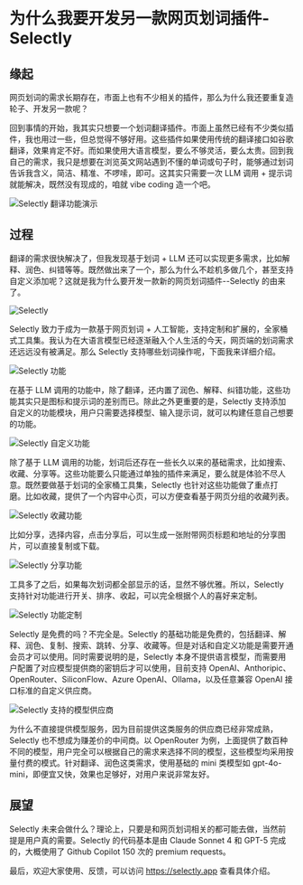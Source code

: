 # 为什么我要开发另一款网页划词插件-Selectly

## 缘起

网页划词的需求长期存在，市面上也有不少相关的插件，那么为什么我还要重复造轮子、开发另一款呢？

回到事情的开始，我其实只想要一个划词翻译插件。市面上虽然已经有不少类似插件，我也用过一些，但总觉得不够好用。这些插件如果使用传统的翻译接口如谷歌翻译，效果肯定不好。而如果使用大语言模型，要么不够灵活，要么太贵。回到我自己的需求，我只是想要在浏览英文网站遇到不懂的单词或句子时，能够通过划词告诉我含义，简洁、精准、不啰嗦，即可。这其实只需要一次 LLM 调用 + 提示词就能解决，既然没有现成的，咱就 vibe coding 造一个吧。

![Selectly 翻译功能演示](./assets/zh/translate.png)

## 过程

翻译的需求很快解决了，但我发现基于划词 + LLM 还可以实现更多需求，比如解释、润色、纠错等等。既然做出来了一个，那么为什么不趁机多做几个，甚至支持自定义添加呢？这就是我为什么要开发一款新的网页划词插件--Selectly 的由来了。

![Selectly](./assets/zh/selectly.png)

Selectly 致力于成为一款基于网页划词 + 人工智能，支持定制和扩展的，全家桶式工具集。我认为在大语言模型已经逐渐融入个人生活的今天，网页端的划词需求还远远没有被满足。那么 Selectly 支持哪些划词操作呢，下面我来详细介绍。

![Selectly 功能](./assets/zh/functions.png)

在基于 LLM 调用的功能中，除了翻译，还内置了润色、解释、纠错功能，这些功能其实只是图标和提示词的差别而已。除此之外更重要的是，Selectly 支持添加自定义的功能模块，用户只需要选择模型、输入提示词，就可以构建任意自己想要的功能。

![Selectly 自定义功能](./assets/zh/add_function.png)

除了基于 LLM 调用的功能，划词后还存在一些长久以来的基础需求，比如搜索、收藏、分享等。这些功能要么只能通过单独的插件来满足，要么就是体验不尽人意。既然要做基于划词的全家桶工具集，Selectly 也针对这些功能做了重点打磨。比如收藏，提供了一个内容中心页，可以方便查看基于网页分组的收藏列表。

![Selectly 收藏功能](./assets/zh/content_center.png)

比如分享，选择内容，点击分享后，可以生成一张附带网页标题和地址的分享图片，可以直接复制或下载。

![Selectly 分享功能](./assets/zh/share.png)

工具多了之后，如果每次划词都全部显示的话，显然不够优雅。所以，Selectly 支持针对功能进行开关、排序、收起，可以完全根据个人的喜好来定制。

![Selectly 功能定制](./assets/zh/function_config.png)

Selectly 是免费的吗？不完全是。Selectly 的基础功能是免费的，包括翻译、解释、润色、复制、搜索、跳转、分享、收藏等。但是对话和自定义功能是需要开通会员才可以使用。同时需要说明的是，Selectly 本身不提供语言模型，而需要用户配置了对应模型提供商的密钥后才可以使用，目前支持 OpenAI、Anthoripic、OpenRouter、SiliconFlow、Azure OpenAI、Ollama，以及任意兼容 OpenAI 接口标准的自定义供应商。

![Selectly 支持的模型供应商](./assets/zh/llm_config.png)

为什么不直接提供模型服务，因为目前提供这类服务的供应商已经非常成熟，Selectly 也不想成为赚差价的中间商。以 OpenRouter 为例，上面提供了数百种不同的模型，用户完全可以根据自己的需求来选择不同的模型，这些模型均采用按量付费的模式。针对翻译、润色这类需求，使用基础的 mini 类模型如 gpt-4o-mini，即便宜又快，效果也足够好，对用户来说非常友好。

## 展望

Selectly 未来会做什么？理论上，只要是和网页划词相关的都可能去做，当然前提是用户真的需要。Selectly 的代码基本是由 Claude Sonnet 4 和 GPT-5 完成的，大概使用了 Github Copilot 150 次的 premium requests。

最后，欢迎大家使用、反馈，可以访问 https://selectly.app 查看具体介绍。